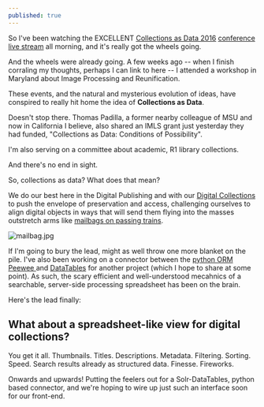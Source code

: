 ```yaml
---
published: true
---
```

So I've been watching the EXCELLENT [Collections as Data 2016](http://digitalpreservation.gov/meetings/dcs16.html) [conference live stream](https://www.youtube.com/watch?v=8gcu2GQf7PI&feature=youtu.be) all morning, and it's really got the wheels going.

And the wheels were already going.  A few weeks ago -- when I finish corraling my thoughts, perhaps I can link to here -- I attended a workshop in Maryland about Image Processing and Reunification.

These events, and the natural and mysterious evolution of ideas, have conspired to really hit home the idea of **Collections as Data**.

Doesn't stop there.  Thomas Padilla, a former nearby colleague of MSU and now in California I believe, also shared an IMLS grant just yesterday they had funded, "Collections as Data: Conditions of Possibility".

I'm also serving on a committee about academic, R1 library collections.

And there's no end in sight.  

So, collections as data?  What does that mean?  

We do our best here in the Digital Publishing and with our [Digital Collections](https://digital.library.wayne.edu/digitalcollections/index.php) to push the envelope of preservation and access, challenging ourselves to align digital objects in ways that will send them flying into the masses outstretch arms like [mailbags on passing trains](https://en.wikipedia.org/wiki/Catcher_pouch).

![mailbag.jpg]({{site.baseurl}}/assets/images/mailbag.jpg)

If I'm going to bury the lead, might as well throw one more blanket on the pile.  I've also been working on a connector between the [python ORM Peewee ](http://docs.peewee-orm.com/en/latest/) and [DataTables](https://datatables.net/) for another project (which I hope to share at some point).  As such, the scary efficient and well-understood mecahnics of a searchable, server-side processing spreadsheet has been on the brain.

Here's the lead finally:
## What about a spreadsheet-like view for digital collections?

You get it all.  Thumbnails.  Titles.  Descriptions.  Metadata.  Filtering.  Sorting.  Speed.  Search results already as structured data.  Finesse.  Fireworks.  

Onwards and upwards!  Putting the feelers out for a Solr-DataTables, python based connector, and we're hoping to wire up just such an interface soon for our front-end.
